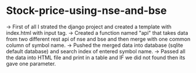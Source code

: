 # Stock-price-using-nse-and-bse

-> First of all I strated the django project and created a template with index.html with input tag.
-> Created a function named "api" that takes data from two different rest api of nse and bse and then merge with one common column of symbol name.
-> Pushed the merged data into database (sqlite default database) and search index of entered symbol name.
-> Passed all the data into HTML file and print in a table and IF we did not found then its gave one parameter.


